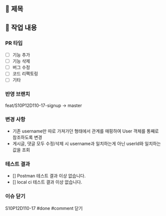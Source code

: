 ## 📕 제목

## 📗 작업 내용

### PR 타입
- [ ] 기능 추가
- [ ] 기능 삭제
- [ ] 버그 수정
- [ ] 코드 리팩토링
- [ ] 기타

### 반영 브랜치
feat/S10P12D110-17-signup -> master

### 변경 사항
- 기존 username만 따로 가져가던 형태에서 관계를 매핑하여 User 객체를 통째로 참조하도록 변경
- 게시글, 댓글 모두 수정/삭제 시 username과 일치하는게 아닌 userId와 일치하는 값을 조회

### 테스트 결과
- [] Postman 테스트 결과 이상 없습니다.
- [] local ci 테스트 결과 이상 없습니다.

### 이슈 닫기
S10P12D110-17 #done #comment 닫기
